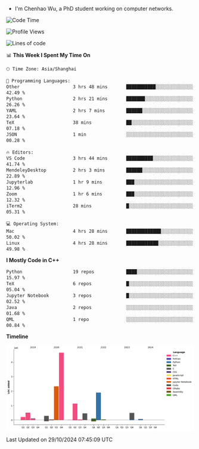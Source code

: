- I'm Chenhao Wu, a PhD student working on computer networks.

<!--START_SECTION:waka-->
![Code Time](http://img.shields.io/badge/Code%20Time-9%20hrs%2020%20mins-blue)

![Profile Views](http://img.shields.io/badge/Profile%20Views-52-blue)

![Lines of code](https://img.shields.io/badge/From%20Hello%20World%20I%27ve%20Written-12.4%20million%20lines%20of%20code-blue)

📊 **This Week I Spent My Time On** 

```text
🕑︎ Time Zone: Asia/Shanghai

💬 Programming Languages: 
Other                    3 hrs 48 mins       ███████████░░░░░░░░░░░░░░   42.49 % 
Python                   2 hrs 21 mins       ███████░░░░░░░░░░░░░░░░░░   26.26 % 
YAML                     2 hrs 7 mins        ██████░░░░░░░░░░░░░░░░░░░   23.64 % 
TeX                      38 mins             ██░░░░░░░░░░░░░░░░░░░░░░░   07.18 % 
JSON                     1 min               ░░░░░░░░░░░░░░░░░░░░░░░░░   00.28 % 

🔥 Editors: 
VS Code                  3 hrs 44 mins       ██████████░░░░░░░░░░░░░░░   41.74 % 
MendeleyDesktop          2 hrs 3 mins        ██████░░░░░░░░░░░░░░░░░░░   22.89 % 
Jupyterlab               1 hr 9 mins         ███░░░░░░░░░░░░░░░░░░░░░░   12.96 % 
Zoom                     1 hr 6 mins         ███░░░░░░░░░░░░░░░░░░░░░░   12.32 % 
iTerm2                   28 mins             █░░░░░░░░░░░░░░░░░░░░░░░░   05.31 % 

💻 Operating System: 
Mac                      4 hrs 28 mins       █████████████░░░░░░░░░░░░   50.02 % 
Linux                    4 hrs 28 mins       ████████████░░░░░░░░░░░░░   49.98 % 
```

**I Mostly Code in C++** 

```text
Python                   19 repos            ████░░░░░░░░░░░░░░░░░░░░░   15.97 % 
TeX                      6 repos             █░░░░░░░░░░░░░░░░░░░░░░░░   05.04 % 
Jupyter Notebook         3 repos             █░░░░░░░░░░░░░░░░░░░░░░░░   02.52 % 
Java                     2 repos             ░░░░░░░░░░░░░░░░░░░░░░░░░   01.68 % 
QML                      1 repo              ░░░░░░░░░░░░░░░░░░░░░░░░░   00.84 % 
```



**Timeline**

![Lines of Code chart](https://raw.githubusercontent.com/Vito-Swift/Vito-Swift/main/assets/bar_graph.png)


 Last Updated on 29/10/2024 07:45:09 UTC
<!--END_SECTION:waka-->
